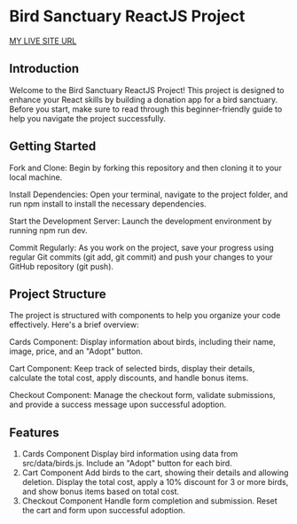 # Bird Sanctuary ReactJS Project

[MY LIVE SITE URL](https://comforting-nasturtium-bd48ef.netlify.app/)

## Introduction
Welcome to the Bird Sanctuary ReactJS Project! This project is designed to enhance your React skills by building a donation app for a bird sanctuary. Before you start, make sure to read through this beginner-friendly guide to help you navigate the project successfully.

## Getting Started
Fork and Clone: Begin by forking this repository and then cloning it to your local machine.

Install Dependencies: Open your terminal, navigate to the project folder, and run npm install to install the necessary dependencies.

Start the Development Server: Launch the development environment by running npm run dev.

Commit Regularly: As you work on the project, save your progress using regular Git commits (git add, git commit) and push your changes to your GitHub repository (git push).

## Project Structure
The project is structured with components to help you organize your code effectively. Here's a brief overview:

Cards Component: Display information about birds, including their name, image, price, and an "Adopt" button.

Cart Component: Keep track of selected birds, display their details, calculate the total cost, apply discounts, and handle bonus items.

Checkout Component: Manage the checkout form, validate submissions, and provide a success message upon successful adoption.

## Features
1. Cards Component
Display bird information using data from src/data/birds.js.
Include an "Adopt" button for each bird.
2. Cart Component
Add birds to the cart, showing their details and allowing deletion.
Display the total cost, apply a 10% discount for 3 or more birds, and show bonus items based on total cost.
3. Checkout Component
Handle form completion and submission.
Reset the cart and form upon successful adoption.
